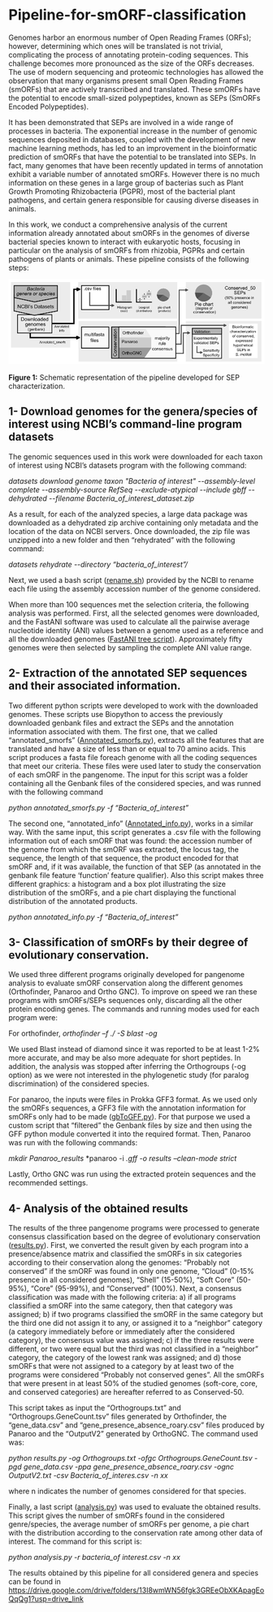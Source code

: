 # Pipeline-for-smORF-classification

Genomes harbor an enormous number of Open Reading Frames (ORFs); however, determining which ones will be translated is not trivial, complicating the process of annotating protein-coding sequences. This challenge becomes more pronounced as the size of the ORFs decreases. The use of modern sequencing and proteomic technologies has allowed the observation that many organisms present small Open Reading Frames (smORFs) that are actively transcribed and translated. These smORFs have the potential to encode small-sized polypeptides, known as SEPs (SmORFs Encoded Polypeptides). 

It has been demonstrated that SEPs are involved in a wide range of processes in bacteria.  The exponential increase in the number of genomic sequences deposited in databases, coupled with the development of new machine learning methods, has led to an improvement in the bioinformatic prediction of smORFs that have the potential to be translated into SEPs. In fact, many genomes that have been recently updated in terms of annotation exhibit a variable number of annotated smORFs. However there is no much information on these genes in a large group of bacterias such as Plant Growth Promoting Rhizobacteria (PGPR), most of the bacterial plant pathogens, and certain genera responsible for causing diverse diseases in animals.

In this work, we conduct a comprehensive analysis of the current information already annotated about smORFs in the genomes of diverse bacterial species known to interact with eukaryotic hosts, focusing in particular on the analysis of smORFs from rhizobia, PGPRs and certain pathogens of plants or animals. These pipeline consists of the following steps:

![Schematic representation of the pipeline developed for SEP characterization.](https://raw.githubusercontent.com/GonzaloMartinZapata/Pipeline-for-smORF-classification-/main/Fig1.png)

**Figure 1:** Schematic representation of the pipeline developed for SEP characterization.

## 1- Download genomes for the genera/species of interest using NCBI’s command-line program datasets

The genomic sequences used in this work were downloaded for each taxon of interest using NCBI’s datasets program with the following command:

*datasets download genome taxon "Bacteria of interest" --assembly-level complete --assembly-source RefSeq --exclude-atypical --include gbff --dehydrated --filename Bacteria_of_interest_dataset.zip*

As a result, for each of the analyzed species, a large data package was downloaded as a dehydrated zip archive containing only metadata and the location of the data on NCBI servers. Once downloaded, the zip file was unzipped into a new folder and then “rehydrated” with the following command:

*datasets rehydrate --directory “bacteria_of_interest”/*

Next, we used a bash script ([rename.sh](rename.sh.txt)) provided by the NCBI to rename each file using the assembly accession number of the genome considered.

When more than 100 sequences met the selection criteria, the following analysis was performed. First, all the selected genomes were downloaded, and the FastANI software was used to calculate all the pairwise average nucleotide identity (ANI) values between a genome used as a reference and all the downloaded genomes ([FastANI tree script](Get_genomes_and_make_fastani_tree.ipynb)). Approximately fifty genomes were then selected by sampling the complete ANI value range.

## 2- Extraction of the annotated SEP sequences and their associated information.

Two different python scripts were developed to work with the downloaded genomes. These scripts use Biopython to access the previously downloaded genbank files and extract the SEPs and the annotation information associated with them. The first one, that we called “annotated_smorfs” ([Annotated_smorfs.py](annotated_smorfs.py)), extracts all the features that are translated and have a size of less than or equal to 70 amino acids. This script produces a fasta file foreach genome with all the coding sequences that meet our criteria. These files were used later to study the conservation of each smORF in the pangenome. The input for this script was a folder containing all the Genbank files of the considered species, and was runned with the following command

*python annotated_smorfs.py -f “Bacteria_of_interest”*

The second one, “annotated_info” ([Annotated_info.py](annotated_info.py)), works in a similar way. With the same input, this script generates a .csv file with the following information out of each smORF that was found: the accession number of the genome from which the smORF was extracted, the locus tag, the sequence, the length of that sequence, the product encoded for that smORF and, if it was available, the function of that SEP (as annotated in the genbank file feature ‘function’ feature qualifier).  Also this script makes three different graphics: a histogram and a box plot illustrating the size distribution of the smORFs, and a pie chart displaying the functional distribution of the annotated products.

*python annotated_info.py -f “Bacteria_of_interest”*

## 3- Classification of smORFs by their degree of evolutionary conservation.

We used three different programs originally developed for pangenome analysis to evaluate smORF conservation along the different genomes (Orthofinder, Panaroo and Ortho GNC). To improve on speed we ran these programs with smORFs/SEPs sequences only, discarding all the other protein encoding genes. The commands and running modes used for each program were: 

For orthofinder,  *orthofinder  –f ./ -S blast -og*

We used Blast instead of diamond since it was reported to be at least 1-2% more accurate, and may be also more adequate for short peptides. In addition, the analysis was stopped after inferring the Orthogroups (-og option) as we were not interested in the phylogenetic study (for paralog discrimination) of the considered species.

For panaroo, the inputs were files in Prokka GFF3 format.  As we used only the smORFs sequences, a GFF3 file with the annotation information for smORFs only had to be made ([gbToGFF.py](gbToGFF.py)). For that purpose we used a custom script that “filtered” the Genbank files by size and then using the GFF python module converted it into the required format. Then, Panaroo was run with the following commands:

*mkdir Panaroo_results*
*panaroo -i *.gff -o results –clean-mode strict*

Lastly, Ortho GNC was run using the extracted protein sequences and the recommended settings.  

## 4- Analysis of the obtained results

The results of the three pangenome programs were processed to generate consensus classification based on the degree of evolutionary conservation ([results.py](results.py)). First, we converted the result given by each program into a presence/absence matrix and classified the smORFs in six categories according to their conservation along the genomes: “Probably not conserved” if the smORF was found in only one genome, “Cloud” (0-15% presence in all considered genomes), “Shell” (15-50%), “Soft Core” (50-95%), “Core” (95-99%), and “Conserved” (100%). Next, a consensus classification was made with the following criteria: a) if all programs classified a smORF into the same category, then that category was assigned; b) if two programs classified the smORF in the same category but the third one did not assign it to any, or assigned it to a “neighbor” category (a category immediately before or immediately after the considered category), the consensus value was assigned; c) if the three results were different, or two were equal but the third was not classified in a “neighbor” category, the category of the lowest rank was assigned; and d) those smORFs that were not assigned to a category by at least two of the programs were considered “Probably not conserved genes”. All the smORFs that were present in at least 50% of the studied genomes (soft-core, core, and conserved categories) are hereafter referred to as Conserved-50.

This script takes as input the “Orthogroups.txt” and “Orthogroups.GeneCount.tsv” files generated by Orthofinder, the “gene_data.csv” and “gene_presence_absence_roary.csv” files produced by Panaroo and the “OutputV2” generated by OrthoGNC. The command used was: 

*python results.py -og Orthogroups.txt -ofgc Orthogroups.GeneCount.tsv -pgd gene_data.csv -ppa gene_presence_absence_roary.csv -ognc OutputV2.txt -csv Bacteria_of_interes.csv -n xx*

where n indicates the number of genomes considered for that species. 

Finally, a last script ([analysis.py](analysis.py)) was used to evaluate the obtained results. This script gives the number of smORFs found in the considered genre/species, the average number of smORFs per genome, a pie chart with the distribution according to the conservation rate among other data of interest. The command for this script is:

*python analysis.py -r bacteria_of interest.csv -n xx*

The results obtained by this pipeline for all considered genera and species can be found in https://drive.google.com/drive/folders/13I8wmWN56fgk3GREeObXKApagEoQqQg1?usp=drive_link

